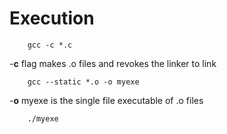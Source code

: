 # Execution

```
    gcc -c *.c
```

-**c** flag makes .o files and revokes the linker to link

```
    gcc --static *.o -o myexe
```

-**o** myexe is the single file executable of .o files

```
    ./myexe
```

